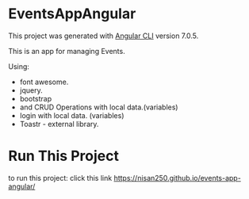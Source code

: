 # EventsAppAngular

This project was generated with [Angular CLI](https://github.com/angular/angular-cli) version 7.0.5.

This is an app for managing Events.

Using:<br>
* font awesome.<br>
* jquery.<br>
* bootstrap<br>
* and CRUD Operations with local data.(variables)<br>
* login with local data. (variables)<br>
* Toastr - external library.

# Run This Project
to run this project:
click this link https://nisan250.github.io/events-app-angular/
